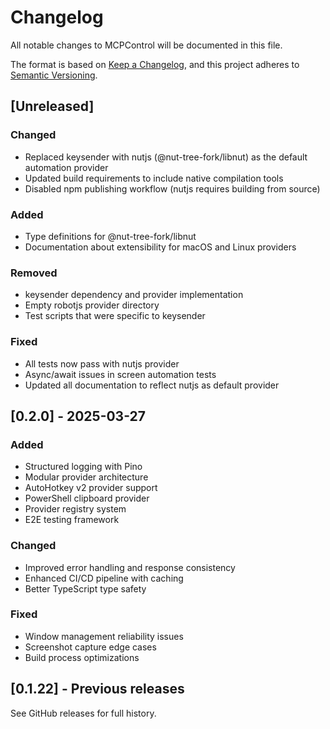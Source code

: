 # Changelog

All notable changes to MCPControl will be documented in this file.

The format is based on [Keep a Changelog](https://keepachangelog.com/en/1.0.0/),
and this project adheres to [Semantic Versioning](https://semver.org/spec/v2.0.0.html).

## [Unreleased]

### Changed
- Replaced keysender with nutjs (@nut-tree-fork/libnut) as the default automation provider
- Updated build requirements to include native compilation tools
- Disabled npm publishing workflow (nutjs requires building from source)

### Added
- Type definitions for @nut-tree-fork/libnut
- Documentation about extensibility for macOS and Linux providers

### Removed
- keysender dependency and provider implementation
- Empty robotjs provider directory
- Test scripts that were specific to keysender

### Fixed
- All tests now pass with nutjs provider
- Async/await issues in screen automation tests
- Updated all documentation to reflect nutjs as default provider

## [0.2.0] - 2025-03-27

### Added
- Structured logging with Pino
- Modular provider architecture
- AutoHotkey v2 provider support
- PowerShell clipboard provider
- Provider registry system
- E2E testing framework

### Changed
- Improved error handling and response consistency
- Enhanced CI/CD pipeline with caching
- Better TypeScript type safety

### Fixed
- Window management reliability issues
- Screenshot capture edge cases
- Build process optimizations

## [0.1.22] - Previous releases

See GitHub releases for full history.